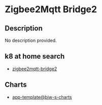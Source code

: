 # Zigbee2Mqtt Bridge2

## Description

No description provided.

## k8 at home search

- [zigbee2mqtt-bridge2](https://nanne.dev/k8s-at-home-search/#/zigbee2mqtt-bridge2)

## Charts

- [app-template@bjw-s-charts](https://bjw-s.github.io/helm-charts/)
